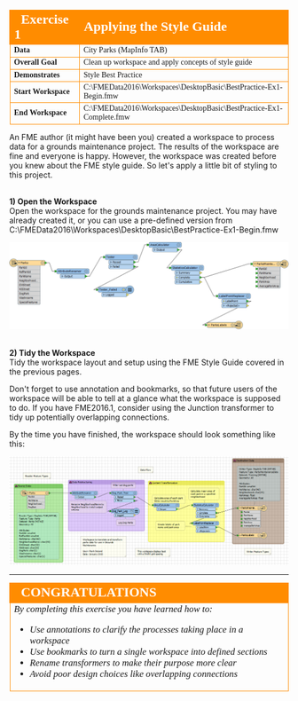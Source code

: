 <!--Exercise Section-->
<!--NB: In GitBook world we don't give a number to exercises-->

<table style="border-spacing: 0px;border-collapse: collapse;font-family:serif">
<tr>
<td width=25% style="vertical-align:middle;background-color:darkorange;border: 2px solid darkorange">
<i class="fa fa-cogs fa-lg fa-pull-left fa-fw" style="color:white;padding-right: 12px;vertical-align:text-top"></i>
<span style="color:white;font-size:x-large;font-weight: bold">Exercise 1</span>
</td>
<td style="border: 2px solid darkorange;background-color:darkorange;color:white">
<span style="color:white;font-size:x-large;font-weight: bold">Applying the Style Guide</span>
</td>
</tr>

<tr>
<td style="border: 1px solid darkorange; font-weight: bold">Data</td>
<td style="border: 1px solid darkorange">City Parks (MapInfo TAB)</td>
</tr>

<tr>
<td style="border: 1px solid darkorange; font-weight: bold">Overall Goal</td>
<td style="border: 1px solid darkorange">Clean up workspace and apply concepts of style guide</td>
</tr>

<tr>
<td style="border: 1px solid darkorange; font-weight: bold">Demonstrates</td>
<td style="border: 1px solid darkorange">Style Best Practice</td>
</tr>

<tr>
<td style="border: 1px solid darkorange; font-weight: bold">Start Workspace</td>
<td style="border: 1px solid darkorange">C:\FMEData2016\Workspaces\DesktopBasic\BestPractice-Ex1-Begin.fmw</td>
</tr>

<tr>
<td style="border: 1px solid darkorange; font-weight: bold">End Workspace</td>
<td style="border: 1px solid darkorange">C:\FMEData2016\Workspaces\DesktopBasic\BestPractice-Ex1-Complete.fmw</td>
</tr>

</table>


An FME author (it might have been you) created a workspace to process data for a grounds maintenance project. The results of the workspace are fine and everyone is happy. However, the workspace was created before you knew about the FME style guide. So let's apply a little bit of styling to this project. 


<br>**1) Open the Workspace**
<br>Open the workspace for the grounds maintenance project. You may have already created it, or you can use a pre-defined version from C:\FMEData2016\Workspaces\DesktopBasic\BestPractice-Ex1-Begin.fmw

![](./Images/Img3.29.Ex1.UnstyledWorkspace.png)


<br>**2) Tidy the Workspace**
<br>Tidy the workspace layout and setup using the FME Style Guide covered in the previous pages.

Don't forget to use annotation and bookmarks, so that future users of the workspace will be able to tell at a glance what the workspace is supposed to do. If you have FME2016.1, consider using the Junction transformer to tidy up potentially overlapping connections.

By the time you have finished, the workspace should look something like this:

![](./Images/Img3.30.Ex1.StyledWorkspace.png)

---

<!--Exercise Congratulations Section--> 

<table style="border-spacing: 0px">
<tr>
<td style="vertical-align:middle;background-color:darkorange;border: 2px solid darkorange">
<i class="fa fa-thumbs-o-up fa-lg fa-pull-left fa-fw" style="color:white;padding-right: 12px;vertical-align:text-top"></i>
<span style="color:white;font-size:x-large;font-weight: bold;font-family:serif">CONGRATULATIONS</span>
</td>
</tr>

<tr>
<td style="border: 1px solid darkorange">
<span style="font-family:serif; font-style:italic; font-size:larger">
By completing this exercise you have learned how to:
<br>
<ul><li>Use annotations to clarify the processes taking place in a workspace</li>
<li>Use bookmarks to turn a single workspace into defined sections</li>
<li>Rename transformers to make their purpose more clear</li>
<li>Avoid poor design choices like overlapping connections</li></ul>
</span>
</td>
</tr>
</table>
